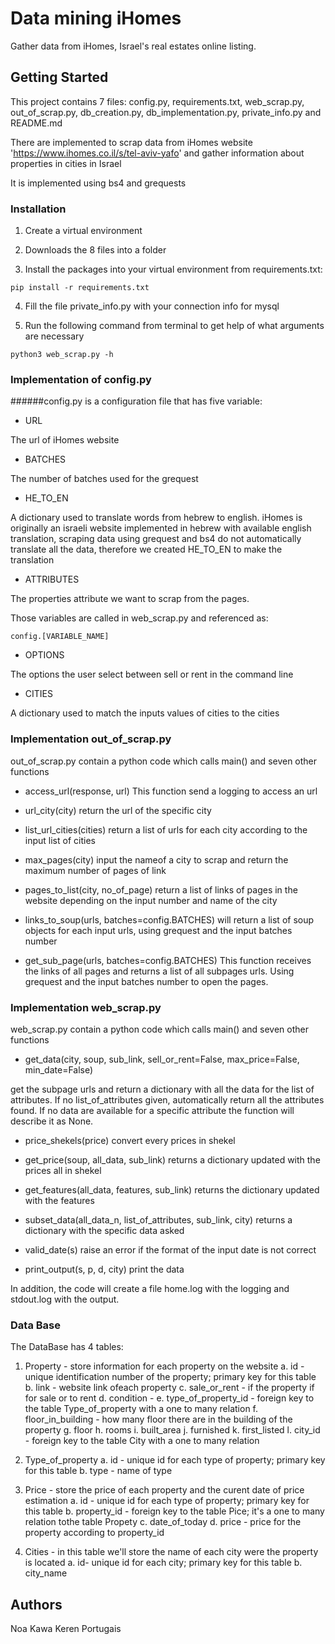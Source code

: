# Data mining iHomes

Gather data from iHomes, Israel's real estates online listing.

## Getting Started

This project contains 7 files: config.py, requirements.txt, web_scrap.py, out_of_scrap.py, db_creation.py, 
db_implementation.py, private_info.py and README.md

There are implemented to scrap data from iHomes website 'https://www.ihomes.co.il/s/tel-aviv-yafo' 
and gather information about properties in cities in Israel

It is implemented using bs4 and grequests 

### Installation

1. Create a virtual environment

2. Downloads the 8 files into a folder

3. Install the packages into your virtual environment from requirements.txt:

```
pip install -r requirements.txt
```

4. Fill the file private_info.py with your connection info for mysql

5. Run the following command from terminal to get help of what arguments are necessary
```
python3 web_scrap.py -h
```

### Implementation of config.py

######config.py is a configuration file that has five variable:


* URL 

The url of iHomes website

* BATCHES

The number of batches used for the grequest 

* HE_TO_EN

A dictionary used to translate words from hebrew to
english. iHomes is originally an israeli website implemented in hebrew with available english translation, scraping data
using grequest and bs4 do not automatically translate all the data, therefore we created HE_TO_EN to make the translation

* ATTRIBUTES 

The properties attribute we want to scrap from the pages. 

Those variables are called in web_scrap.py and referenced as:

```
config.[VARIABLE_NAME]
```

* OPTIONS

The options the user select between sell or rent in the command line

* CITIES

A dictionary used to match the inputs values of cities to the cities
### Implementation out_of_scrap.py
out_of_scrap.py contain a python code which calls main() and seven other functions

* access_url(response, url)
This function send a logging to access an url

* url_city(city)
return the url of the specific city

* list_url_cities(cities)
return a list of urls for each city according to the input list of cities

* max_pages(city)
input the nameof a city to scrap and return the maximum number of pages of link

* pages_to_list(city, no_of_page)
return a list of links of pages in the website depending on the input number and name of the city

* links_to_soup(urls, batches=config.BATCHES)
will return a list of soup
objects for each input urls, using grequest and the input batches number

* get_sub_page(urls, batches=config.BATCHES)
This function receives the links of all pages and returns a list of all subpages urls.
Using grequest and the input batches number to open the pages.

### Implementation web_scrap.py

web_scrap.py contain a python code which calls main() and seven other functions

* get_data(city, soup, sub_link, sell_or_rent=False, max_price=False, min_date=False)

get the subpage urls and return a dictionary with all the data for the list of attributes. 
If no list_of_attributes given, automatically return all the attributes found.
If no data are available for a specific attribute the function will describe it as None.

* price_shekels(price)
convert every prices in shekel

* get_price(soup, all_data, sub_link)
returns a dictionary updated with the prices all in shekel

* get_features(all_data, features, sub_link)
returns the dictionary updated with the features

* subset_data(all_data_n, list_of_attributes, sub_link, city)
returns a dictionary with the specific data asked

* valid_date(s)
raise an error if the format of the input date is not correct

* print_output(s, p, d, city)
print the data 

In addition, the code will create a file home.log with the logging and stdout.log with the output.

### Data Base 
The DataBase has 4 tables:

1. Property - store information for each property on the website 
  a. id - unique identification number of the property; primary key for this table
  b. link - website link ofeach property
  c. sale_or_rent - if the property if for sale or to rent
  d. condition - 
  e. type_of_property_id - foreign key to the table Type_of_property with a one to many relation
  f. floor_in_building - how many floor there are in the building of the property
  g. floor
  h. rooms
  i. built_area
  j. furnished
  k.  first_listed
  l. city_id - foreign key to the table City with a one to many relation
 
2. Type_of_property 
  a. id - unique id for each type of property; primary key for this table
  b. type - name of type 

3.  Price - store the price of each property and the curent date of price estimation
  a. id - unique id for each type of property; primary key for this table
  b. property_id - foreign key to the table Pice; it's a one to many relation tothe table Propety
  c. date_of_today 
  d. price - price for the property according to property_id

4. Cities - in this table we'll store the name of each city were the property is located 
 a. id- unique id for each city; primary key for this table
 b. city_name 

## Authors

Noa Kawa Keren Portugais


